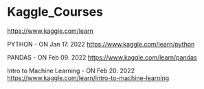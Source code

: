 # Kaggle_Courses
https://www.kaggle.com/learn

PYTHON - ON Jan 17. 2022 https://www.kaggle.com/learn/python  
  
PANDAS - ON Feb 09. 2022 https://www.kaggle.com/learn/pandas

Intro to Machine Learning - ON Feb 20. 2022 https://www.kaggle.com/learn/intro-to-machine-learning
